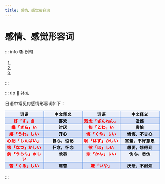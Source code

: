 ```yaml
---
title: 感情、感觉形容词
---
```


# 感情、感觉形容词

<grammer-content sentence="指表示人的**心理或生理状态**的形容词。感情形容词作**谓语的句子**一般**主语多为第一人称**，且经常**省略**。" />
<grammer-content sentence="感情的对象、诱因等一般用**「が」**标记，构成「（私は）Nが～」的句式。" />
<grammer-content sentence="**非过去时陈述句**的情况下，当**第二或第三人称做主语**时，做谓语的感情形容词要采用特定的形式，如可以在形容词词干的后面接构词后缀**「-がる」**使之动词化。" />

::: info :books: 例句

1. <grammer-content sentence="[本当/ほんとう]ですか？！**うれしい**！[演目/えんもく]は[何/なん]ですか。" trans="真的吗? 太好了，剧目是什么。" />
2. <grammer-content sentence="[朝/あさ]から[目/め]**が[痛/いた]い**です。" trans="我眼睛从早上疼到现在。" />
3. <grammer-content sentence="[日本人/にほんじん]の[友達/ともだち]**が[欲/ほ]しい**です。" trans="我想有个日本朋友。" />

:::

::: tip :bookmark: 补充

<grammer-content sentence="描述**第三人称**高兴的状态时可以使用「[嬉/うれし]い」的派生动词「[嬉/うれし]がる」或感情动词「[喜/よろこ]ぶ」，但**前者多含贬义色彩**，「[喜/よろこ]ぶ」的感情色彩则是中性的。" />

<div class="bunpou-block">

  <grammer-content sentence="そんなに**[嬉/うれし]がらない**で、まだまだ[早/はや]いよ。" trans="别高兴得太早了。" />
  <grammer-content sentence="[大学/だいがく]に[入/はい]ることができましたね。ご[両親/りょうしん]も**[喜/よろこ]んでいる**でしょう。" trans="你考上大学了啊。你父母也很高兴吧。" />

</div>

日语中常见的感情形容词如下：

![感情形容词](../../public/imgs/1-11-1.png)

<grammer-content sentence="其中，「[好/す]き」和「[嫌/きら]い」虽然也是感情类形容词，但是在使用时**不受人称限制。无论描述第几人称，都不需要改变形态**。" />

:::
